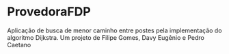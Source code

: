 # ProvedoraFDP
Aplicação de busca de menor caminho entre postes pela implementação do algoritmo Dijkstra. Um projeto de Filipe Gomes, Davy Eugênio e Pedro Caetano
